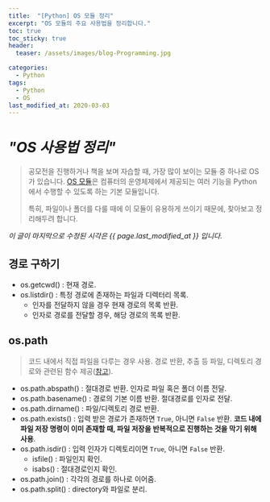 ```yaml
---
title:  "[Python] OS 모듈 정리"
excerpt: "OS 모듈의 주요 사용법을 정리합니다."
toc: true
toc_sticky: true
header:
  teaser: /assets/images/blog-Programming.jpg

categories:
  - Python
tags:
  - Python
  - OS
last_modified_at: 2020-03-03
---
```








# _"OS 사용법 정리"_

> 공모전을 진행하거나 책을 보며 자습할 때, 가장 많이 보이는 모듈 중 하나로 OS가 있습니다.  [OS 모듈](https://docs.python.org/3/library/os.html)은 컴퓨터의 운영체제에서 제공되는 여러 기능을 Python에서 수행할 수 있도록 하는 기본 모듈입니다.
>
> 특히, 파일이나 폴더를 다룰 때에 이 모듈이 유용하게 쓰이기 때문에, 찾아보고 정리해두려 합니다.



*이 글이 마지막으로 수정된 시각은 {{ page.last_modified_at }} 입니다.*





## 경로 구하기

* os.getcwd() : 현재 경로.
* os.listdir() : 특정 경로에 존재하는 파일과 디렉터리 목록.
  * 인자를 전달하지 않을 경우 현재 경로의 목록 반환.
  * 인자로 경로를 전달할 경우, 해당 경로의 목록 반환.



## os.path

> 코드 내에서 직접 파일을 다루는 경우 사용. 경로 반환, 추출 등 파일, 디렉토리 경로와 관련된 함수 제공([참고](https://yeo0.github.io/pg/2018/11/21/%ED%8C%8C%EC%9D%B4%EC%8D%AC-os.path-%EB%AA%A8%EB%93%88/)).



* os.path.abspath() : 절대경로 반환. 인자로 파일 혹은 폴더 이름 전달.
* os.path.basename() : 경로의 기본 이름 반환. 절대경로를 인자로 전달.
* os.path.dirname() : 파일/디렉토리 경로 반환.
* os.path.exists() : 입력 받은 경로가 존재하면 `True`, 아니면 `False` 반환. **코드 내에 파일 저장 명령이 이미 존재할 때, 파일 저장을 반복적으로 진행하는 것을 막기 위해 사용**.
* os.path.isdir() : 입력 인자가 디렉토리이면 `True`, 아니면 `False` 반환.
  * isfile() : 파일인지 확인.
  * isabs() : 절대경로인지 확인.
* os.path.join() : 각각의 경로를 하나로 이어줌.
* os.path.split() : directory와 파일로 분리.